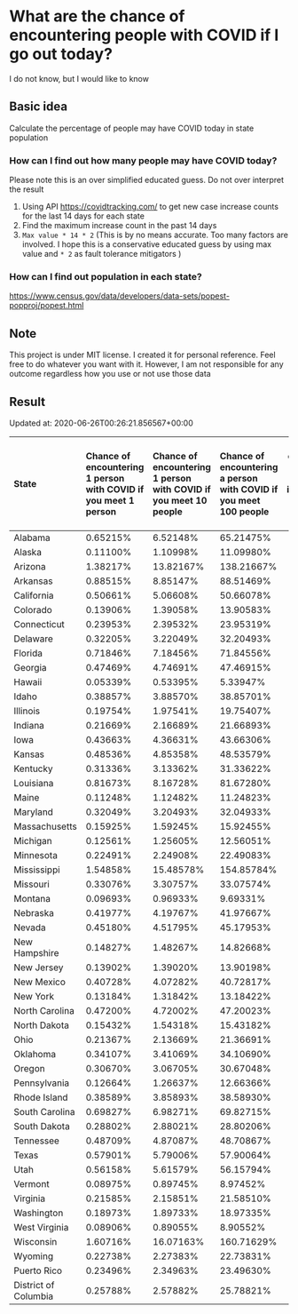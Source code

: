 # What are the chance of encountering people with COVID if I go out today?
I do not know, but I would like to know

## Basic idea
Calculate the percentage of people may have COVID today in state population

### How can I find out how many people may have COVID today?
Please note this is an over simplified educated guess. Do not over interpret the result 
1. Using API https://covidtracking.com/ to get new case increase counts for the last 14 days for each state
2. Find the maximum increase count in the past 14 days
3. `Max value * 14 * 2` (This is by no means accurate. Too many factors are involved. I hope this is a conservative educated guess by using max value and `* 2` as fault tolerance mitigators ) 

### How can I find out population in each state?
https://www.census.gov/data/developers/data-sets/popest-popproj/popest.html

## Note
This project is under MIT license. I created it for personal reference. Feel free to do whatever you want with it. However, I am not responsible for any outcome regardless how you use or not use those data 

## Result

 Updated at: 2020-06-26T00:26:21.856567+00:00

| State                | Chance of encountering 1 person with COVID if you meet 1 person   | Chance of encountering 1 person with COVID if you meet 10 people   | Chance of encountering a person with COVID if you meet 100 people   |   Max count of new case increase in the past 14 days |   Estimated people count with COVID |
|:---------------------|:------------------------------------------------------------------|:-------------------------------------------------------------------|:--------------------------------------------------------------------|-----------------------------------------------------:|------------------------------------:|
| Alabama              | 0.65215%                                                          | 6.52148%                                                           | 65.21475%                                                           |                                                 1142 |                               31976 |
| Alaska               | 0.11100%                                                          | 1.10998%                                                           | 11.09980%                                                           |                                                   29 |                                 812 |
| Arizona              | 1.38217%                                                          | 13.82167%                                                          | 138.21667%                                                          |                                                 3593 |                              100604 |
| Arkansas             | 0.88515%                                                          | 8.85147%                                                           | 88.51469%                                                           |                                                  954 |                               26712 |
| California           | 0.50661%                                                          | 5.06608%                                                           | 50.66078%                                                           |                                                 7149 |                              200172 |
| Colorado             | 0.13906%                                                          | 1.39058%                                                           | 13.90583%                                                           |                                                  286 |                                8008 |
| Connecticut          | 0.23953%                                                          | 2.39532%                                                           | 23.95319%                                                           |                                                  305 |                                8540 |
| Delaware             | 0.32205%                                                          | 3.22049%                                                           | 32.20493%                                                           |                                                  112 |                                3136 |
| Florida              | 0.71846%                                                          | 7.18456%                                                           | 71.84556%                                                           |                                                 5511 |                              154308 |
| Georgia              | 0.47469%                                                          | 4.74691%                                                           | 47.46915%                                                           |                                                 1800 |                               50400 |
| Hawaii               | 0.05339%                                                          | 0.53395%                                                           | 5.33947%                                                            |                                                   27 |                                 756 |
| Idaho                | 0.38857%                                                          | 3.88570%                                                           | 38.85701%                                                           |                                                  248 |                                6944 |
| Illinois             | 0.19754%                                                          | 1.97541%                                                           | 19.75407%                                                           |                                                  894 |                               25032 |
| Indiana              | 0.21669%                                                          | 2.16689%                                                           | 21.66893%                                                           |                                                  521 |                               14588 |
| Iowa                 | 0.43663%                                                          | 4.36631%                                                           | 43.66306%                                                           |                                                  492 |                               13776 |
| Kansas               | 0.48536%                                                          | 4.85358%                                                           | 48.53579%                                                           |                                                  505 |                               14140 |
| Kentucky             | 0.31336%                                                          | 3.13362%                                                           | 31.33622%                                                           |                                                  500 |                               14000 |
| Louisiana            | 0.81673%                                                          | 8.16728%                                                           | 81.67280%                                                           |                                                 1356 |                               37968 |
| Maine                | 0.11248%                                                          | 1.12482%                                                           | 11.24823%                                                           |                                                   54 |                                1512 |
| Maryland             | 0.32049%                                                          | 3.20493%                                                           | 32.04933%                                                           |                                                  692 |                               19376 |
| Massachusetts        | 0.15925%                                                          | 1.59245%                                                           | 15.92455%                                                           |                                                  392 |                               10976 |
| Michigan             | 0.12561%                                                          | 1.25605%                                                           | 12.56051%                                                           |                                                  448 |                               12544 |
| Minnesota            | 0.22491%                                                          | 2.24908%                                                           | 22.49083%                                                           |                                                  453 |                               12684 |
| Mississippi          | 1.54858%                                                          | 15.48578%                                                          | 154.85784%                                                          |                                                 1646 |                               46088 |
| Missouri             | 0.33076%                                                          | 3.30757%                                                           | 33.07574%                                                           |                                                  725 |                               20300 |
| Montana              | 0.09693%                                                          | 0.96933%                                                           | 9.69331%                                                            |                                                   37 |                                1036 |
| Nebraska             | 0.41977%                                                          | 4.19767%                                                           | 41.97667%                                                           |                                                  290 |                                8120 |
| Nevada               | 0.45180%                                                          | 4.51795%                                                           | 45.17953%                                                           |                                                  497 |                               13916 |
| New Hampshire        | 0.14827%                                                          | 1.48267%                                                           | 14.82668%                                                           |                                                   72 |                                2016 |
| New Jersey           | 0.13902%                                                          | 1.39020%                                                           | 13.90198%                                                           |                                                  441 |                               12348 |
| New Mexico           | 0.40728%                                                          | 4.07282%                                                           | 40.72817%                                                           |                                                  305 |                                8540 |
| New York             | 0.13184%                                                          | 1.31842%                                                           | 13.18422%                                                           |                                                  916 |                               25648 |
| North Carolina       | 0.47200%                                                          | 4.72002%                                                           | 47.20023%                                                           |                                                 1768 |                               49504 |
| North Dakota         | 0.15432%                                                          | 1.54318%                                                           | 15.43182%                                                           |                                                   42 |                                1176 |
| Ohio                 | 0.21367%                                                          | 2.13669%                                                           | 21.36691%                                                           |                                                  892 |                               24976 |
| Oklahoma             | 0.34107%                                                          | 3.41069%                                                           | 34.10690%                                                           |                                                  482 |                               13496 |
| Oregon               | 0.30670%                                                          | 3.06705%                                                           | 30.67048%                                                           |                                                  462 |                               12936 |
| Pennsylvania         | 0.12664%                                                          | 1.26637%                                                           | 12.66366%                                                           |                                                  579 |                               16212 |
| Rhode Island         | 0.38589%                                                          | 3.85893%                                                           | 38.58930%                                                           |                                                  146 |                                4088 |
| South Carolina       | 0.69827%                                                          | 6.98271%                                                           | 69.82715%                                                           |                                                 1284 |                               35952 |
| South Dakota         | 0.28802%                                                          | 2.88021%                                                           | 28.80206%                                                           |                                                   91 |                                2548 |
| Tennessee            | 0.48709%                                                          | 4.87087%                                                           | 48.70867%                                                           |                                                 1188 |                               33264 |
| Texas                | 0.57901%                                                          | 5.79006%                                                           | 57.90064%                                                           |                                                 5996 |                              167888 |
| Utah                 | 0.56158%                                                          | 5.61579%                                                           | 56.15794%                                                           |                                                  643 |                               18004 |
| Vermont              | 0.08975%                                                          | 0.89745%                                                           | 8.97452%                                                            |                                                   20 |                                 560 |
| Virginia             | 0.21585%                                                          | 2.15851%                                                           | 21.58510%                                                           |                                                  658 |                               18424 |
| Washington           | 0.18973%                                                          | 1.89733%                                                           | 18.97335%                                                           |                                                  516 |                               14448 |
| West Virginia        | 0.08906%                                                          | 0.89055%                                                           | 8.90552%                                                            |                                                   57 |                                1596 |
| Wisconsin            | 1.60716%                                                          | 16.07163%                                                          | 160.71629%                                                          |                                                 3342 |                               93576 |
| Wyoming              | 0.22738%                                                          | 2.27383%                                                           | 22.73831%                                                           |                                                   47 |                                1316 |
| Puerto Rico          | 0.23496%                                                          | 2.34963%                                                           | 23.49630%                                                           |                                                  268 |                                7504 |
| District of Columbia | 0.25788%                                                          | 2.57882%                                                           | 25.78821%                                                           |                                                   65 |                                1820 |